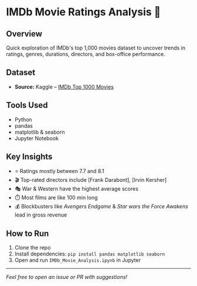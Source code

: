 # IMDb Movie Ratings Analysis 🎥

## Overview

Quick exploration of IMDb's top 1,000 movies dataset to uncover trends in ratings, genres, durations, directors, and box-office performance.

## Dataset

* **Source:** Kaggle – [IMDb Top 1000 Movies]([https://www.kaggle.com/datasets/ashirwadsangwan/imdb-top-1000-movies](https://www.kaggle.com/datasets/sajjad2goudarzi/imdp-top-1000-csv))

## Tools Used

* Python
* pandas
* matplotlib & seaborn
* Jupyter Notebook

## Key Insights

* ⭐ Ratings mostly between 7.7 and 8.1
* 🎬 Top-rated directors include \[Frank Darabont], \[Irvin Kersher]
* 🎭 War & Western have the highest average scores
* ⏱️ Most films are like 100 min long
* 💰 Blockbusters like *Avengers Endgame* & *Star wars the Force Awakens* lead in gross revenue

## How to Run

1. Clone the repo
2. Install dependencies: `pip install pandas matplotlib seaborn`
3. Open and run `IMDb_Movie_Analysis.ipynb` in Jupyter

---

*Feel free to open an issue or PR with suggestions!*
